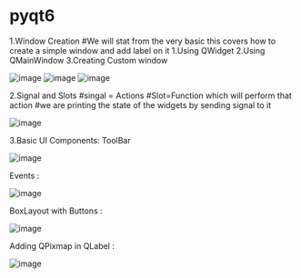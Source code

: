 # pyqt6
1.Window Creation
#We will stat from the very basic this covers how to create a simple window and add label on it
1.Using QWidget
2.Using QMainWindow
3.Creating Custom window

![image](https://github.com/user-attachments/assets/268d8a7a-49bb-4e2c-87e8-1b831942deef)
![image](https://github.com/user-attachments/assets/5c31eb6e-d727-4c07-9412-dcdb3192bc61)
![image](https://github.com/user-attachments/assets/0a07e3a1-7d4a-40ad-8df7-d96e07e8e0a9)

2.Signal and Slots
#singal = Actions
#Slot=Function which will perform that action
#we are printing the state of the widgets by sending signal to it

![image](https://github.com/user-attachments/assets/4f10cc31-3c3f-4fe4-bcc7-7314bded6414)

3.Basic UI Components:
ToolBar 


![image](https://github.com/user-attachments/assets/e1634c07-19ad-45a3-94ba-2ee37916d047)

Events :


![image](https://github.com/user-attachments/assets/9414c4ef-5009-42ee-bd50-95afda11cba0)


BoxLayout with Buttons :

![image](https://github.com/user-attachments/assets/0062abd8-f65f-41f0-9c70-122cb5d480c8)


Adding QPixmap in QLabel :


![image](https://github.com/user-attachments/assets/863aaa7a-9613-4839-b6df-35b6a0907a4f)


